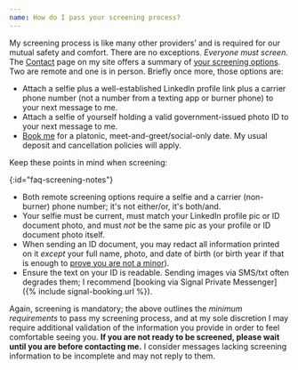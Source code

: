 ```yaml
---
name: How do I pass your screening process?
---
```


My screening process is like many other providers&rsquo; and is required for our mutual safety and comfort. There are no exceptions. <em>Everyone must screen.</em> The [Contact](#contact) page on my site offers a summary of [your screening options](#screening-options). Two are remote and one is in person. Briefly once more, those options are:

* Attach a selfie plus a well-established LinkedIn profile link plus a carrier phone number (not a number from a texting app or burner phone) to your next message to me.
* Attach a selfie of yourself holding a valid government-issued photo ID to your next message to me.
* [Book me](#contact) for a platonic, meet-and-greet/social-only date. My usual deposit and cancellation policies will apply.

Keep these points in mind when screening:

{:id="faq-screening-notes"}
* Both remote screening options require a selfie and a carrier (non-burner) phone number; it's not either/or, it's both/and.
* Your selfie must be current, must match your LinkedIn profile pic or ID document photo, and must _not_ be the same pic as your profile or ID document photo itself.
* When sending an ID document, you may redact all information printed on it _except_ your full name, photo, and date of birth (or birth year if that is enough to [prove you are not a minor](#dos-and-donts-be-of-majority-age)).
* Ensure the text on your ID is readable. Sending images via SMS/txt often degrades them; I recommend [booking via Signal Private Messenger]({% include signal-booking.url %}).

Again, screening is mandatory; the above outlines the _minimum requirements_ to pass my screening process, and at my sole discretion I may require additional validation of the information you provide in order to feel comfortable seeing you. <strong>If you are not ready to be screened, please wait until you are before contacting me.</strong> I consider messages lacking screening information to be incomplete and may not reply to them.
